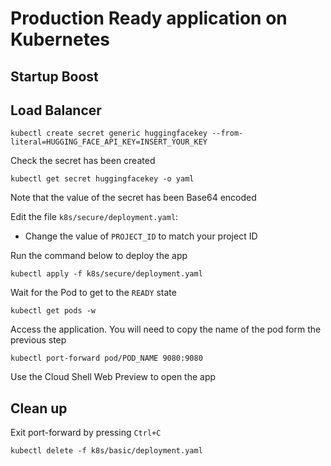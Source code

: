 # Production Ready application on Kubernetes

## Startup Boost

## Load Balancer

```
kubectl create secret generic huggingfacekey --from-literal=HUGGING_FACE_API_KEY=INSERT_YOUR_KEY
```

Check the secret has been created

```
kubectl get secret huggingfacekey -o yaml
```

Note that the value of the secret has been Base64 encoded

Edit the file `k8s/secure/deployment.yaml`:

- Change the value of `PROJECT_ID` to match your project ID

Run the command below to deploy the app

```
kubectl apply -f k8s/secure/deployment.yaml
```

Wait for the Pod to get to the `READY` state

```
kubectl get pods -w
```

Access the application. You will need to copy the name of the pod form the previous step

```
kubectl port-forward pod/POD_NAME 9080:9080
```

Use the Cloud Shell Web Preview to open the app

## Clean up

Exit port-forward by pressing `Ctrl+C`

```
kubectl delete -f k8s/basic/deployment.yaml
```
